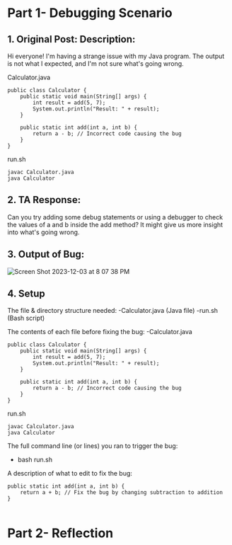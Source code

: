 # Part 1- Debugging Scenario

## 1. Original Post: Description:
Hi everyone! I'm having a strange issue with my Java program. The output is not what I expected, and I'm not sure what's going wrong.

Calculator.java
```
public class Calculator {
    public static void main(String[] args) {
        int result = add(5, 7);
        System.out.println("Result: " + result);
    }

    public static int add(int a, int b) {
        return a - b; // Incorrect code causing the bug
    }
}

```
run.sh
```
javac Calculator.java
java Calculator

```
## 2. TA Response:
Can you try adding some debug statements or using a debugger to check the values of a and b inside the add method? It might give us more insight into what's going wrong.

## 3. Output of Bug:

![Screen Shot 2023-12-03 at 8 07 38 PM](https://github.com/Naweidh/cse15l-lab-reports/assets/146774867/846c7a42-8a45-439a-b658-ed202714f494)

## 4. Setup
The file & directory structure needed: 
-Calculator.java (Java file)
-run.sh (Bash script)

The contents of each file before fixing the bug:
-Calculator.java
```
public class Calculator {
    public static void main(String[] args) {
        int result = add(5, 7);
        System.out.println("Result: " + result);
    }

    public static int add(int a, int b) {
        return a - b; // Incorrect code causing the bug
    }
}

```
run.sh
```
javac Calculator.java
java Calculator

```

The full command line (or lines) you ran to trigger the bug:
- bash run.sh

A description of what to edit to fix the bug:
```
public static int add(int a, int b) {
    return a + b; // Fix the bug by changing subtraction to addition
}


```

# Part 2- Reflection
